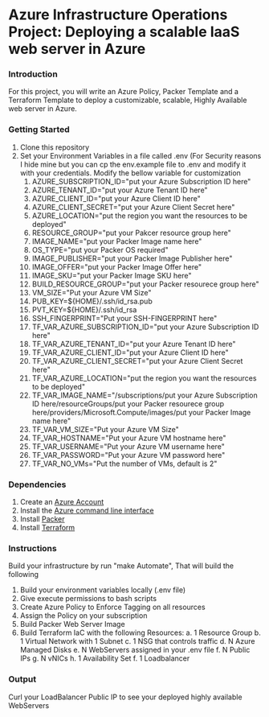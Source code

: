 # Azure Infrastructure Operations Project: Deploying a scalable IaaS web server in Azure

### Introduction
For this project, you will write an Azure Policy, Packer Template and a Terraform Template to deploy a customizable, scalable, Highly Available  web server in Azure.

### Getting Started
1. Clone this repository
2. Set your Environment Variables in a file called .env (For Security reasons I hide mine but you can cp the env.example file to .env and modify it with your credentials. Modify the bellow variable for customization
	1. AZURE_SUBSCRIPTION_ID="put your Azure Subscription ID here"
	2. AZURE_TENANT_ID="put your Azure Tenant ID here"
	3. AZURE_CLIENT_ID="put your Azure Client ID here"
	4. AZURE_CLIENT_SECRET="put your Azure Client Secret here"
	5. AZURE_LOCATION="put the region you want the resources to be deployed"
	6. RESOURCE_GROUP="put your Pakcer resource group here"
	7. IMAGE_NAME="put your Packer Image name here"
	8. OS_TYPE="put your Packer OS required"
	9. IMAGE_PUBLISHER="put your Packer Image Publisher here"
	10. IMAGE_OFFER="put your Packer Image Offer here"
	11. IMAGE_SKU="put your Packer Image SKU here"
	12. BUILD_RESOURCE_GROUP="put your Packer resourece group here"
	13. VM_SIZE="Put your Azure VM Size"
	14. PUB_KEY=${HOME}/.ssh/id_rsa.pub
	15. PVT_KEY=${HOME}/.ssh/id_rsa
	16. SSH_FINGERPRINT="Put your SSH-FINGERPRINT here"
	17. TF_VAR_AZURE_SUBSCRIPTION_ID="put your Azure Subscription ID here"
	16. TF_VAR_AZURE_TENANT_ID="put your Azure Tenant ID here"
	17. TF_VAR_AZURE_CLIENT_ID="put your Azure Client ID here"
	18. TF_VAR_AZURE_CLIENT_SECRET="put your Azure Client Secret here"
	19. TF_VAR_AZURE_LOCATION="put the region you want the resources to be deployed"
	20. TF_VAR_IMAGE_NAME="/subscriptions/put your Azure Subscription ID here/resourceGroups/put your Packer resourece group here/providers/Microsoft.Compute/images/put your Packer Image name here"
	21. TF_VAR_VM_SIZE="Put your Azure VM Size"
	22. TF_VAR_HOSTNAME="Put your Azure VM hostname here"
	23. TF_VAR_USERNAME="Put your Azure VM username here"
	24. TF_VAR_PASSWORD="Put your Azure VM password here"
	25. TF_VAR_NO_VMs="Put the number of VMs, default is 2"

### Dependencies
1. Create an [Azure Account](https://portal.azure.com) 
2. Install the [Azure command line interface](https://docs.microsoft.com/en-us/cli/azure/install-azure-cli?view=azure-cli-latest)
3. Install [Packer](https://www.packer.io/downloads)
4. Install [Terraform](https://www.terraform.io/downloads.html)

### Instructions
Build your infrastructure by run "make Automate", That will build the following
1. Build your environment variables locally (.env file)
2. Give execute permissions to bash scripts
3. Create Azure Policy to Enforce Tagging on all resources
4. Assign the Policy on your subscription
5. Build Packer Web Server Image 
6. Build Terraform IaC with the following Resources:
	a. 1 Resource Group
	b. 1 Virtual Network with 1 Subnet
	c. 1 NSG that controls traffic
	d. N Azure Managed Disks
	e. N WebServers assigned in your .env file
	f. N Public IPs
	g. N vNICs
	h. 1 Availability Set
	f. 1 Loadbalancer

### Output
Curl your LoadBalancer Public IP to see your deployed highly available WebServers


